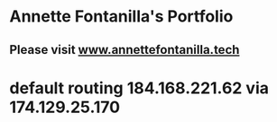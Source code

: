 # Annette Fontanilla's Portfolio

## Please visit www.annettefontanilla.tech

# default routing 184.168.221.62 via 174.129.25.170

